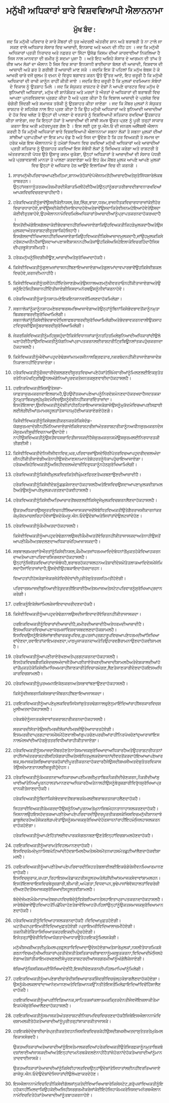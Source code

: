 <h1 align='center'>ਮਨੁੱਖੀ ਅਧਿਕਾਰਾਂ ਬਾਰੇ ਵਿਸ਼ਵਵਿਆਪੀ ਐਲਾਨਨਾਮਾ</h1>
<h2 align='center'>ਮੁੱਖ ਬੰਦ :</h2>
<p align='center'>ਜਦ ਕਿ ਮਨੁੱਖੀ ਪਰਿਵਾਰ ਦੇ ਸਾਰੇ ਮੈਂਬਰਾਂ ਦੀ ਧੁਰ ਅੰਦਰਲੀ ਅੰਤਰੀਵ ਸ਼ਾਨ ਅਤੇ ਬਰਾਬਰੀ ਤੇ ਨਾ ਟਾਲੇ ਜਾ ਸਕਣ ਵਾਲੇ ਅਧਿਕਾਰ ਸੰਸਾਰ ਵਿਚ ਆਜ਼ਾਦੀ, ਇਨਸਾਫ ਅਤੇ ਅਮਨ ਦੀ ਨੀਂਹ ਹਨ ।
ਜਦ ਕਿ ਮਨੁੱਖੀ ਅਧਿਕਾਰਾਂ ਪ੍ਰਤੀ ਨਿਰਾਦਰ ਅਤੇ ਨਫ਼ਰਤ ਦਾ ਸਿੱਟਾ ਉਜੱਡ ਕਿਸਮ ਦੀਆਂ ਕਾਰਵਾਈਆਂ ਨਿਕਲਿਆ ਹੈ ਜਿਸ ਨਾਲ ਮਾਨਵਤਾ ਦੀ ਜ਼ਮੀਰ ਨੂੰ ਸਦਮਾ ਪੁਜਾ ਹੈ ।
ਅਤੇ ਇਹ ਅਜਿਹੇ ਸੰਸਾਰ ਦੇ ਆਗਮਨ ਦੀ ਤਾਂਘ ਤੇ ਰੀਝ ਆਮ ਲੋਕਾਂ ਦਾ ਐਲਾਨ ਹੈ ਜਿਸ ਵਿਚ ਸਾਰਾ ਇਨਸਾਨੀ ਭਾਈਚਾਰਾ ਬੋਲਣ ਦੀ ਆਜ਼ਾਦੀ, ਵਿਸ਼ਵਾਸ ਦੀ ਆਜ਼ਾਦੀ ਅਤੇ ਡਰ ਤੇ ਗਰੀਬੀ ਤੋਂ ਆਜ਼ਾਦੀ ਮਾਣ ਸਕੇ ।
ਜਦਕਿ ਇਸ ਤੋਂ ਪਹਿਲਾਂ ਕਿ ਮਨੁੱਖ ਬੇਬਸ ਹੋ ਕੇ ਆਖਰੀ ਚਾਰੇ ਵਜੋਂ ਜ਼ੁਲਮ ਤੇ ਦਮਨ ਦੇ ਵਿਰੁਧ ਬਗਾਵਤ ਕਰਨ ਉਤੇ ਉੱਤਰ ਆਏ, ਇਹ ਜ਼ਰੂਰੀ ਹੈ ਕਿ ਮਨੁੱਖੀ ਅਧਿਕਾਰਾਂ ਦੀ ਰਾਖੀ ਕਾਨੂੰਨ ਰਾਹੀਂ ਕੀਤੀ ਜਾਏ ।
ਜਦਕਿ ਇਹ ਜ਼ਰੂਰੀ ਹੈ ਕਿ ਮੁਲਕਾਂ ਦਰਮਿਆਨ ਸੰਬੰਧਾਂ ਦੇ ਵਿਕਾਸ ਨੂੰ ਉਤਸ਼ਾਹ ਮਿਲੇ ।
ਜਦ ਕਿ ਸੰਯੁਕਤ ਰਾਸ਼ਟਰ ਦੇ ਦੇਸ਼ਾਂ ਨੇ ਆਪਣੇ ਚਾਰਟਰ ਵਿਚ ਮਨੁੱਖ ਦੇ ਬੁਨਿਆਦੀ ਅਧਿਕਾਰਾਂ, ਮਨੁੱਖ ਦੀ ਸ਼ਾਨੋਸ਼ੌਕਤ ਅਤੇ ਮਰਦਾਂ ਤੇ ਔਰਤਾਂ ਦੇ ਅਧਿਕਾਰਾਂ ਦੀ ਬਰਾਬਰੀ ਵਿਚ ਆਪਣਾ ਪੁਨਰਵਿਸ਼ਵਾਸ ਪ੍ਰਗਟ ਕੀਤਾ ਹੈ ਅਤੇ ਪ੍ਰਣ ਕੀਤਾ ਹੈ ਕਿ ਵਿਸ਼ਾਲ ਆਜ਼ਾਦੀ ਦੇ ਪ੍ਰਸੰਗ ਵਿਚ ਚੰਗੇਰੀ ਜਿ਼ੰਦਗੀ ਅਤੇ ਸਮਾਜਕ ਤਰੱਕੀ ਨੂੰ ਉਤਸ਼ਾਹਤ ਕੀਤਾ ਜਾਏਗਾ ।
ਜਦ ਕਿ ਮੈਂਬਰ ਮੁਲਕਾਂ ਨੇ ਸੰਯੁਕਤ ਰਾਸ਼ਟਰ ਦੇ ਸਹਿਯੋਗ ਨਾਲ ਇਹ ਪ੍ਰਣ ਕੀਤਾ ਹੈ ਕਿ ਉਹ ਮਨੁੱਖੀ ਅਧਿਕਾਰਾਂ ਅਤੇ ਬੁਨਿਆਦੀ ਆਜ਼ਾਦੀਆਂ ਦੇ ਹੱਕ ਵਿਚ ਖਲੋਣ ਤੇ ਉਨ੍ਹਾਂ ਦੀ ਪਾਲਣਾ ਦੇ ਵਰਤਾਰੇ ਨੂੰ ਵਿਸ਼ਵਿਆਪੀ ਸਤਿਕਾਰ ਰਖਦਿਆਂ ਉਤਸ਼ਾਹਤ ਕੀਤਾ ਜਾਏਗਾ, ਜਦ ਕਿ ਇਨ੍ਹਾਂ ਹੱਕਾਂ ਤੇ ਆਜ਼ਾਦੀਆਂ ਦੀ ਸਾਂਝੀ ਸਮਝ ਉਕਤ ਪ੍ਰਣ ਨੂੰ ਪੂਰੀ ਤਰ੍ਹਾਂ ਸਾਕਾਰ ਕਰਨਾ ਇਕ ਅਤੀ ਮਹੱਤਵਪੂਰਣ ਗੱਲ ਹੈ ।
ਇਸ ਲਈ ਹੁਣ ਯੂ.ਐਨ.ਓ ਦੀ ਜਨਰਲ ਅਸੈਂਬਲੀ ਐਲਾਨ ਕਰਦੀ ਹੈ ਕਿ ਮਨੁੱਖੀ ਅਧਿਕਾਰਾਂ ਬਾਰੇ ਵਿਸ਼ਵਵਿਆਪੀ ਐਲਾਨਨਾਮਾ ਸਭਨਾ ਲੋਕਾਂ ਤੇ ਸਭਨਾ ਮੁਲਕਾਂ ਦੀਆਂ ਸਾਂਝੀਆਂ ਪ੍ਰਾਪਤੀਆਂ ਦਾ ਇਕ ਮਾਪ ਦੰਡ ਹੈ ਅਤੇ ਜਿਸ ਦਾ ਉਦੇਸ਼ ਹੈ ਕਿ ਹਰ ਵਿਅਕਤੀ ਤੇ ਸਮਾਜ ਦਾ ਹਰੇਕ ਅੰਗ ਇਸ ਐਲਾਨਨਾਮੇ ਨੂੰ ਹਮੇਸ਼ਾਂ ਧਿਆਨ ਵਿਚ ਰਖਦਿਆਂ ਮਨੁੱਖੀ ਅਧਿਕਾਰਾਂ ਅਤੇ ਆਜ਼ਾਦੀਆਂ ਪ੍ਰਤੀ ਸਤਿਕਾਰ ਨੂੰ ਉਤਸ਼ਾਹਤ ਕਰਦਿਆਂ ਇਸ ਸੰਬੰਧੀ ਲੋਕਾਂ ਨੂੰ ਸਿਖਿਅਤ ਕਰੇਗਾ ਅਤੇ ਰਾਸ਼ਟਰੀ ਤੇ ਅੰਤਰਰਾਸ਼ਟਰੀ ਪੱਧਰ ਉਤੇ ਉਸਾਰੂ ਕਦਮ ਚੁਕੇਗਾ, ਉਨ੍ਹਾਂ ਅਧਿਕਾਰਾਂ ਤੇ ਆਜ਼ਾਦੀਆਂ ਦੀ ਸੰਸਾਰ ਪੱਧਰੀ ਅਤੇ ਪ੍ਰਭਾਵਸ਼ਾਲੀ ਮਾਨਤਾ ਤੇ ਪਾਲਣਾ ਕਰਵਾਏਗਾ ਅਤੇ ਇਹ ਕੰਮ ਮੈਂਬਰ ਮੁਲਕ ਆਪਣੇ ਆਪਣੇ ਮੁਲਕਾਂ ਵਿਚ ਉਨ੍ਹਾਂ ਦੇ ਅਧਿਕਾਰ ਹੇਠ ਆਉਂਦੇ ਇਲਾਕਿਆਂ ਵਿਚ ਵੀ ਕਰਨਗੇ ।</p>
<ol>
  <li>
    <p>ਸਾਰਾਮਨੁੱਖੀਪਰਿਵਾਰਆਪਣੀਮਹਿਮਾ,ਸ਼ਾਨਅਤੇਹੱਕਾਂਦੇਪੱਖੋਂਜਨਮਤੋਂਹੀਆਜ਼ਾਦਹੈਅਤੇਸੁਤੇਸਿੱਧਸਾਰੇਲੋਕਬਰਾਬਰਹਨ।ਉਨ੍ਹਾਂਸਭਨਾਨੂੰਤਰਕਅਤੇਜ਼ਮੀਰਦੀਸੌਗਾਤਮਿਲੀਹੋਈਹੈਅਤੇਉਨ੍ਹਾਂਨੂੰਭਰਾਤਰੀਭਾਵਦੀਭਾਵਨਾਰਖਦਿਆਂਆਪਸਵਿਚਵਿਚਰਣਾਚਾਹੀਦਾਹੈ।</p>
  </li>
  <li>
    <p>ਹਰੇਕਵਿਅਕਤੀਨੂੰਭਾਵੇਂਉਸਦੀਕੋਈਨਸਲ,ਰੰਗ,ਲਿੰਗ,ਭਾਸ਼ਾ,ਧਰਮ,ਰਾਜਨੀਤਕਵਿਚਾਰਧਾਰਾਜਾਂਕੋਈਹੋਰਵਿਚਾਰਧਾਰਾਹੋਏ,ਭਾਵੇਂਉਸਦੀਕੋਈਵੀਜਾਇਦਾਦਹੋਵੇਅਤੇਭਾਵੇਂਉਸਦਾਕਿਤੇਵੀਜਨਮਹੋਇਆਹੋਵੇਤੇਉਸਦਾਕੋਈਵੀਰੁਤਬਾਹੋਵੇ,ਉਹਐਲਾਨਨਾਮੇਵਿਚਮਿਲੇਅਧਿਕਾਰਾਂਤੇਆਜ਼ਾਦੀਆਂਨੂੰਪ੍ਰਾਪਤਕਰਨਦਾਹੱਕਰਖਦਾਹੈ।ਇਸਤੋਂਵੀਅੱਗੇਇਸਗੱਲਦਾਕੋਈਭੇਦਭਾਵਨਹੀਂਰਖਿਆਜਾਏਗਾਕਿਉਹਵਿਅਕਤੀਕਿਹੜੇਮੁਲਕਦਾਹੈਅਤੇਉਸਮੁਲਕਦਾਅੰਤਰਰਾਸ਼ਟਰੀਰੁਤਬਾਕਿਹੋਜਿਹਾਹੈ।ਇਸਗੱਲਦਾਵੀਖਿਆਲਨਹੀਂਰਖਿਆਜਾਏਗਾਕਿਉਹਵਿਅਕਤੀਕਿਸੇਆਜ਼ਾਦਮੁਲਕਦਾਹੈ,ਜਾਂਉਹਮੁਲਕਕਿਸੇਟਰੱਸਟਅਧੀਨਹੈਜਾਂਉਸਦਾਆਪਣਾਸਵੈਸ਼ਾਸਨਨਹੀਂਅਤੇਜਾਂਉਹਕਿਸੇਅਜਿਹੇਇਲਾਕੇਵਿਚਰਹਿੰਦਾਹੈਜਿਸਦੀਪ੍ਰਭੂਸੱਤਾਸੀਮਤਹੈ।</p>
  </li>
  <li>
    <p>ਹਰੇਕਮਨੁੱਖਨੂੰਜਿ਼ੰਦਗੀਜੀਊਣ,ਆਜ਼ਾਦੀਅਤੇਸੁਰੱਖਿਆਦਾਹੱਕਹੈ।</p>
  </li>
  <li>
    <p>ਕਿਸੇਵੀਵਿਅਕਤੀਨੂੰਗੁਲਾਮਜਾਂਦਾਸਨਹੀਂਬਣਾਇਆਜਾਏਗਾਅਤੇਗੁਲਾਮਾਂਦਾਵਪਾਰਭਾਵੇਂਉਹਕਿਸੇਵੀਸ਼ਕਲਵਿਚਹੋਵੇ,ਕਰਨਦੀਮਨਾਹੀਹੈ।</p>
  </li>
  <li>
    <p>ਕਿਸੇਵੀਵਿਅਕਤੀਨੂੰਤਸੀਹੇਨਹੀਂਦਿਤੇਜਾਣਗੇਅਤੇਉਸਨਾਲਅਣਮਨੁੱਖੀਵਰਤਾਓਨਹੀਂਕੀਤਾਜਾਏਗਾਅਤੇਉਸਨੂੰਇਹੋਜਿਹੀਸਜ਼ਾਨਹੀਂਦਿੱਤੀਜਾਏਗੀਜਿਸਦਾਮਨੋਰਥਉਸਨੂੰਨੀਵਾਂਕਰਨਾਹੋਵੇ।</p>
  </li>
  <li>
    <p>ਹਰੇਕਵਿਅਕਤੀਨੂੰਕਾਨੂੰਨਸਾਹਮਣੇਇਕਇਨਸਾਨਵਜੋਂਮਿਲਣਦਾਹੱਕਮਿਲੇਗਾ।</p>
  </li>
  <li>
    <p>ਸਭਨਾਲੋਕਾਂਨੂੰਕਾਨੂੰਨਸਾਹਮਣੇਬਰਾਬਰਸਮਝਿਆਜਾਵੇਗਾਅਤੇਉਨ੍ਹਾਂਨੂੰਬਿਨਾਂਕਿਸੇਭੇਦਭਾਵਤੋਂਕਾਨੂੰਨਮੁਤਾਬਿਕਬਰਾਬਰਦੀਸੁਰੱਖਿਆਮਿਲੇਗੀ।ਸਭਨਾਲੋਕਾਂਨੂੰਕਿਸੇਵੀਭੇਦਭਾਵਦੇਖਿ਼ਲਾਫਬਰਾਬਰਦੀਸੁਰੱਖਿਆਮਿਲੇਗੀਅਤੇਭੇਦਭਾਵਕਰਨਵਾਲੀਉਕਸਾਹਟਵਿਰੁਧਵੀਉਸਨੂੰਬਰਾਬਰਦੀਸੁਰੱਖਿਆਮਿਲੇਗੀ।</p>
  </li>
  <li>
    <p>ਜੇਕਰਕਿਸੇਵਿਅਕਤੀਨੂੰਮਹਿਸੂਸਹੁੰਦਾਹੈਕਿਸੰਵਿਧਾਨਜਾਂਕਾਨੂੰਨਤਹਿਤਮਿਲੇਬੁਨਿਆਦੀਅਧਿਕਾਰਾਂਦੀਉਲੰਘਣਾਹੋਈਹੈਤਾਂਉਸਵਿਅਕਤੀਨੂੰਯੋਗਨਿਆਂਪ੍ਰਾਪਤਕਰਨਲਈਰਾਸ਼ਟਰੀਟਿ੍ਰਬਿਊਨਲਾਂਤਕਪਹੁੰਚਕਰਨਦਾਹੱਕਹਾਸਲਹੈ।</p>
  </li>
  <li>
    <p>ਕਿਸੇਵਿਅਕਤੀਨੂੰਐਵੇਂਆਪਹੁਦਰੇਢੰਗਜਾਂਮਨਮਰਜੀਨਾਲਗਿ੍ਰਫਤਾਰ,ਨਜ਼ਰਬੰਦਨਹੀਂਕੀਤਾਜਾਏਗਾਜਾਦੇਸ਼ਨਿਕਾਲਾਨਹੀਂਦਿੱਤਾਜਾਏਗਾ।</p>
  </li>
  <li>
    <p>ਹਰੇਕਵਿਅਕਤੀਨੂੰਫੌਜਦਾਰੀਦੋਸ਼ਲਗਣਦੀਸੂਰਤਵਿਚਆਪਣੇਹੱਕਾਂਤੇਜਿ਼ੰਮੇਵਾਰੀਆਂਨੂੰਮਿਲਣਲਈਇਕਸੁਤੰਤਰਤੇਨਿਰਪੱਖਟਿ੍ਰਬਿਊਨਲਅੱਗੇਨਿਆਂਪੂਰਵਕਤੇਜਨਤਕਸੁਣਵਾਈਦਾਹੱਕਹਾਸਲਹੈ।</p>
  </li>
  <li>
    <p>ਹਰਇਕਵਿਅਕਤੀਜਿਸਉਤੇਸਜ਼ਾ-ਯਾਫ਼ਤਾਜੁਰਮਕਰਨਦਾਇਲਜ਼ਾਮਹੈ,ਉਹਉਦੋਂਤਕਆਪਣੇਆਪਨੂੰਨਿਰਦੋਸ਼ਮੰਨਣਦਾਹੱਕਰਖਦਾਹੈਜਦਤਕਕਾਨੂੰਨਮੁਤਾਬਿਕਖੁਲ੍ਹੇਮੁਕੱਦਮੇਵਿਚਉਸਨੂੰਦੋਸ਼ੀਨਹੀਂਕਰਾਰਦਿੱਤਾਜਾਂਦਾ।ਇਸਤੋਂਇਲਾਵਾ,ਉਸਵਿਅਕਤੀਨੂੰਦੋਸ਼ੀਤਾਂਹੀਠਹਿਰਾਇਆਜਾਸਕੇਗਾਜੇਉਸਨੂੰਮੁਕੱਦਮੇਵਿਚਆਪਣੀਸਫ਼ਾਈਲਈਲੋੜੀਂਦੀਆਂਤਮਾਮਸਹੂਲਤਾਂਤੇਸਾਧਨਮੁਹੱਈਆਕਰਾਏਗਏਹੋਣਗੇ।</p>
    <p>ਕਿਸੇੇਵੀਵਿਅਕਤੀਨੂੰਕਿਸੇਗਲਤੀਕਰਨਕਰਕੇਕਿਸੇਦੰਡ-ਯੋਗਜੁਰਮਦਾਦੋਸ਼ੀਨਹੀਂਮੰਨਿਆਜਾਏਗਾਜੋਕਿਸੇਰਾਸ਼ਟਰੀਜਾਂਅੰਤਰਰਾਸ਼ਟਰੀਕਾਨੂੰਨਅਧੀਨਜੁਰਮਕਰਨਦੇਸਮੇਂਜੁਰਮਦੀਸੂਚੀਵਿਚਨਾਆਉਂਦਾਹੋਏ।ਨਾਹੀਉਸਵਿਅਕਤੀਨੂੰਉਸਤੋਂਵਧਸਜ਼ਾਦਿਤੀਜਾਸਕਦੀਹੈਜੋਜੁਰਮਕਰਨਸਮੇਂਉਸਜੁਰਮਲਈਨਿਰਧਾਰਤਕੀਤੀਗਈਸੀ।</p>
  </li>
  <li>
    <p>ਕਿਸੇਵੀਵਿਅਕਤੀਦੇਨਿਜੀਜੀਵਨਵਿਚ,ਘਰ,ਪਰਿਵਾਰਜਾਂਉਸਦੇਚਿੱਠੀਪੱਤਰਵਿਚਆਪਹੁਦਰੀਦਜ਼ਲਅੰਦਾਜ਼ੀਨਹੀਂਕੀਤੀਜਾਏਗੀਅਤੇਨਾਹੀਉਸਦੇਮਾਣਸਨਮਾਨਤੇਸ਼ੋਹਰਤਨੂੰਧੱਕਾਪਹੁੰਚਾਇਆਜਾਏਗਾ।ਹਰੇਕਅਜਿਹੇਵਿਅਕਤੀਨੂੰਅਜਿਹੀਦਜ਼ਲਅੰਦਾਜ਼ੀਵਿਰੁਧਕਾਨੂੰਨਹੇਠਸੁਰੱਖਿਆਮਿਲੇਗੀ।</p>
  </li>
  <li>
    <p>ਹਰੇਕਵਿਅਕਤੀਨੂੰਕਿਸੇਵੀਮੁਲਕਵਿਚਕਿਤੇਵੀਘੁੰਮਣਫਿਰਣਤੇਘਰਬਣਾਉਣਦੀਆਜ਼ਾਦੀਹੈ।</p>
    <p>ਹਰੇਕਵਿਅਕਤੀਨੂੰਕਿਸੇਵੀਦੇਸ਼ਨੂੰਛਡਕੇਜਾਣਦਾਹੱਕਹਾਸਲਹੈਅਤੇਇਸਵਿਚਉਸਦਾਆਪਣਾਮੁਲਕਵੀਸ਼ਾਮਲਹੈਅਤੇਉਸਨੂੰਆਪਣੇਮੁਲਕਪਰਤਣਦਾਹੱਕਵੀਹਾਸਲਹੈ।</p>
  </li>
  <li>
    <p>ਹਰੇਕਵਿਅਕਤੀਨੂੰਕਿਸੇਵੀਅਤਿਆਚਾਰਤੋਂਬਚਣਲਈਕਿਸੇਦੂਜੇਮੁਲਕਵਿਚਸ਼ਰਨਲੈਣਦਾਹੱਕਹਾਸਲਹੈ।</p>
    <p>ਉਕਤਅਧਿਕਾਰਉਸਸੂਰਤਵਿਚਨਹੀਂਲਿਆਜਾਸਕਦਾਜਦੋਂਸੰਬੰਧਿਤਵਿਅਕਤੀਉਤੇਗੈਰਰਾਜਸੀਕਾਰਨਾਂਕਰਕੇਮੁਕੱਦਮਾਚਲਰਿਹਾਹੋਵੇਜਾਂਉਸਦੇਕੰਮਯੂ.ਐਨ.ਓਦੇਉਦੇਸ਼ਾਂਅਤੇਸਿਧਾਂਤਾਂਦੇਉਲਟਜਾਂਦੇਹੋਣ।</p>
  </li>
  <li>
    <p>ਹਰੇਕਵਿਅਕਤੀਨੂੰਕੌਮੀਅਤਦਾਹੱਕਹਾਸਲਹੈ।</p>
    <p>ਕਿਸੇਵੀਵਿਅਕਤੀਨੂੰਆਪਹੁਦਰੇਢੰਗਨਾਲਉਸਦੀਕੌਮੀਅਤਤੋਂਵੰਚਿਤਨਹੀਂਕੀਤਾਜਾਸਕਦਾਅਤੇਨਾਹੀਉਸਤੋਂਆਪਣੀਕੌਮੀਅਤਬਦਲਣਦਾਅਧਿਕਾਰਖੋਹਿਆਜਾਸਕਦਾਹੈ।</p>
  </li>
  <li>
    <p>ਸਭਬਾਲਗਮਰਦਾਂਤੇਔਰਤਾਂਨੂੰਕਿਸੇਵੀਨਸਲ,ਕੌਮੀਅਤਜਾਂਧਰਮਆਦਿਦੇਬੰਧਨਾਂਤੋਂਮੁਕਤਹੋਕੇਵਿਆਹਕਰਨਦਾਅਤੇਆਪਣਾਪਰਿਵਾਰਸਿਰਜਣਦਾਹੱਕਹਾਸਲਹੈ।ਉਨ੍ਹਾਂਨੂੰਜਿਥੋਂਤਕਵਿਆਹਾਂਦਾਸੰਬੰਧਹੈ,ਬਰਾਬਰਹੱਕਹਾਸਲਹਨਅਤੇਸ਼ਾਦੀਦੇਸਮੇਂਤੇਤਲਾਕਆਦਿਦੇਸਮੇਂਜੋਮਿਲਦਾਹੈਜਾਂਦਿਤਾਜਾਂਦਾਹੈ,ਉਸਦੇਵੀਉਹਬਕਾਇਦਾਹੱਕਦਾਰਹਨ।</p>
    <p>ਵਿਆਹਤਾਂਹੀਹੋਸਕੇਗਾਜੇਕਰਜੋੜੇਵਿਚੋਂਦੋਵਾਂਦੀਪੂਰੀਤੇਸੁਤੰਤਰਸਹਿਮਤੀਹੋਏਗੀ।</p>
    <p>ਪਰਿਵਾਰਸਮਾਜਦੀਬੁਨਿਆਦੀਤੇਕੁਦਰਤੀਇਕਾਈਹੈਅਤੇਸਮਾਜਅਤੇਸਟੇਟਪਰਿਵਾਰਨੂੰਸੁਰੱਖਿਆਪ੍ਰਦਾਨਕਰੇਗੀ।</p>
  </li>
  <li>
    <p></p>
    <p>ਹਰਇਕਨੂੰਇਕੱਲੇਜਾਂਮਿਲਕੇਜਾਇਦਾਦਖਰੀਦਣਦਾਹੱਕਹੈ।</p>
  </li>
  <li>
    <p>ਕਿਸੇਵੀਵਿਅਕਤੀਨੂੰਆਪਹੁਦਰੇਢੰਗਨਾਲਉਸਦੀਜਾਇਦਾਦਤੋਂਵੰਚਿਤਨਹੀਂਕੀਤਾਜਾਸਕਦਾ।</p>
    <p>ਹਰਇਕਵਿਅਕਤੀਨੂੰਵਿਚਾਰਾਂਦੀਆਜ਼ਾਦੀਹੈ,ਜ਼ਮੀਰਦੀਆਜ਼ਾਦੀਹੈਅਤੇਧਰਮਦੀਆਜ਼ਾਦੀਹੈ।ਇਸਅਧਿਕਾਰਵਿਚਆਪਣਾਧਰਮਜਾਂਵਿਸ਼ਵਾਸਬਦਲਣਦਾਹੱਕਸ਼ਾਮਲਹੈ।ਇਸਵਿਚਉਸਨੂੰਇਕੱਲੇਜਾਂਭਾਈਚਾਰਕਰੂਪਵਿਚ,ਗੁਪਤਜਾਂਪ੍ਰਗਟਰੂਪਵਿਚਆਪਣੇਧਰਮਦੀਆਂਸਿਖਿਆਵਾਂਦੇਣਦਾ,ਰਵਾਇਤਾਂਕਾਇਮਰਖਣਦਾ,ਪਾਠਪੂਜਾਕਰਨਦਾਅਤੇਤਿਉਹਾਰਵਗੈਰਾਮਨਾਉਣਦਾਹੱਕਵੀਸ਼ਾਮਲਹੈ।</p>
  </li>
  <li>
    <p>ਹਰੇਕਵਿਅਕਤੀਨੂੰਆਪਣੀਰਾਏਰੱਖਣਅਤੇਪ੍ਰਗਟਕਰਨਦਾਹੱਕਹਾਸਲਹੈ।ਇਸਹੱਕਵਿਚਬਗੈਰਕਿਸੇਦਜ਼ਲਅੰਦਾਜ਼ੀਤੋਂਆਪਣੀਰਾਏਰੱਖਣਦੀਆਜ਼ਾਦੀਸ਼ਾਮਲਹੈਅਤੇਦੇਸ਼ਕਾਲਦੀਆਂਹੱਦਾਂਤੋਂਮੁਕਤਹੋਕੇਕਿਸੇਵੀਮਾਧਿਅਮਰਾਹੀਂਜਾਣਕਾਰੀਤੇਵਿਚਾਰਮੰਗਣ,ਲੈਣਤੇਜਾਣਕਾਰੀਦੇਣਦਾਹੱਕਇਸਅਧਿਕਾਰਵਿਚਸ਼ਾਮਲਹੈ।</p>
  </li>
  <li>
    <p>ਹਰੇਕਵਿਅਕਤੀਨੂੰਪੁਰਅਮਨਇਕੱਠਕਰਨਅਤੇਸਭਾਵਾਂਬਣਾਉਣਦਾਹੱਕਹਾਸਲਹੈ।</p>
    <p>ਕਿਸੇਨੂੰਵੀਜਬਰਨਕਿਸੇਸਭਾਦਾਮੈਂਬਰਨਹੀਂਬਣਾਇਆਜਾਸਕਦਾ।</p>
  </li>
  <li>
    <p>ਹਰਇਕਵਿਅਕਤੀਨੂੰਆਪਣੇਮੁਲਕਵਿਚਸਿਧੇਜਾਂਸੁਤੰਤਰਢੰਗਨਾਲਚੁਣੇਨੁਮਾਇੰਦਿਆਂਰਾਹੀਂਸਰਕਾਰਵਿਚਸ਼ਮੂਲੀਅਤਦਾਹੱਕਹਾਸਲਹੈ।</p>
    <p>ਹਰੇਕਬੰਦੇਨੂੰਜਨਤਕਸੇਵਾਵਾਂਤਕਰਾਸ਼ਟਰੀਕਰਨਦਾਹੱਕਹਾਸਲਹੈ।</p>
    <p>ਸਰਕਾਰਦੀਸੱਤਾਤੇਉਸਦੀਮਰਜ਼ੀਲੋਕਾਂਦੀਮਰਜ਼ੀਉਤੇਆਧਾਰਤਹੋਏਗੀ।ਇਸਮਰਜ਼ੀਦਾਪ੍ਰਗਟਾਵਾਸਮੇਂਸਮੇਂਹੋਣਵਾਲੀਆਂਗੁਪਤਚੋਣਪਰਚੀਆਂਰਾਹੀਂਨਿਰਪੱਖਚੋਣਾਂਦੁਆਰਾਜਾਂਇਸਨਾਲਮੇਲਖਾਂਦੀਆਂਹੋਰਸੁੰਤਤਰਵਿਧੀਆਂਰਾਹੀਕੀਤਾਜਾਏਗਾ।</p>
  </li>
  <li>
    <p>ਹਰੇਕਵਿਅਕਤੀਨੂੰਸਮਾਜਦਾਮੈਂਬਰਹੋਣਤੇਨਾਤੇਸਮਾਜਕਸੁਰੱਖਿਆਦਾਅਧਿਕਾਰਹੈਅਤੇਉਹਰਾਸ਼ਟਰੀਯਤਨਾਂਰਾਹੀਂਜਾਂਅੰਤਰਰਾਸ਼ਟਰੀਸਹਿਯੋਗਰਾਹੀਂਅਤੇਸਬੰਧਿਤਮੁਲਕਦੇਸਾਧਨਾਂਦੀਵਰਤੋਂਕਰਦਾਹੋਇਆਆਪਣੇਆਰਥਕ,ਸਮਾਜਕਤੇਸਭਿਆਚਾਰਕਹੱਕਾਂਦੀਪੂਰਤੀਕਰਨਦਾਹੱਕਦਾਰਹੈਜੋਉਸਦੀਸ਼ਖਸੀਅਤਦੇਸੁਤੰਤਰਵਿਕਾਸਤੇਉਸਦੇਮਾਣਤਾਨਲਈਜ਼ਰੂਰੀਹੁੰਦੇਹਨ।</p>
  </li>
  <li>
    <p>ਹਰੇਕਵਿਅਕਤੀਨੂੰਕੰਮਕਰਨਦਾਅਧਿਕਾਰਆਪਣੀਮਰਜ਼ੀਮੁਤਾਬਿਕਨੌਕਰੀਦੀਚੋਣਕਰਨ,ਨੌਕਰੀਦੀਆਂਸੁਖਾਵੀਆਂਤੇਨਿਆਂਪੂਰਨਹਾਲਤਾਂਮਾਨਣਦਾਅਧਿਕਾਰਹੈਅਤੇਨਾਲਹੀਉਸਨੂੰਬੇਰੁਜ਼ਗਾਰੀਵਿਰੁੱਧਸੁਰੱਖਿਆਪ੍ਰਦਾਨਕੀਤੇਜਾਣਦਾਹੱਕਹੈ।</p>
    <p>ਹਰੇਕਵਿਅਕਤੀਨੂੰਬਿਨਾਂਕਿਸੇਭੇਦਭਾਵਤੋਂਬਰਾਬਰਕੰਮਲਈਬਰਾਬਰਤਨਜ਼ਾਹਲੈਣਦਾਹੱਕਹੈ।</p>
    <p>ਜਿਹੜਾਵੀਵਿਅਕਤੀਕੰਮਕਰਦਾਹੈਉਸਨੂੰਨਿਆਂਪੂਰਨਅਤੇਮੁਨਾਸਿਬਮੇਹਨਤਾਨਾਹਾਸਲਕਰਣਦਾਹੱਕਹੈ।ਜਿਸਨਾਲਉਹਇਸਹੱਦਤਕਆਪਣੀਤੇਆਪਣੇਪਰਿਵਾਰਦੀਉਦਰਪੂਰਤੀਕਰਸਕੇਜਿਸਵਿਚਮਨੁੱਖੀਸ਼ਾਨਦਾਝੰਡਾਬੁਲੰਦਰਹੇਅਤੇਜੇਕਰਲੋੜਪਵੇਤਾਂਉਸਨੂੰਸਮਾਜਕਸੁਰੱਖਿਆਦੇਹੋਰਸਾਧਨਾਂਰਾਹੀਂਇਹਮੰਜਿ਼ਲਹਾਸਲਕਰਨਦਾਹੱਕਹੋਏਗਾ।</p>
    <p>ਹਰੇਕਵਿਅਕਤੀਨੂੰਆਪਣੇਹਿੱਤਾਂਲਈਵਪਾਰਕਸੰਗਠਨਬਣਾਉਣਤੇਇਨ੍ਹਾਂਵਿਚਸ਼ਾਮਲਹੋਣਦਾਹੱਕਹੈ।</p>
  </li>
  <li>
    <p>ਹਰਇਕਵਿਅਕਤੀਨੂੰਆਰਾਮਤੇਵਿਹਲਮਾਨਣਦਾਹੱਕਹੈ।ਇਸਵਿਚਕੰਮਦੇਮੁਨਾਸਿਬਘੰਟਿਆਂਦੀਹੱਦਸ਼ਾਮਿਲਹੈਅਤੇਸਮੇਂਸਮੇਂਤਨਖਾਹਸਮੇਤਛੁਟੀਆਂਲੈਣਦਾਹੱਕਵੀਸ਼ਾਮਲਹੈ।</p>
  </li>
  <li>
    <p>ਹਰਇਕਵਿਅਕਤੀਨੂੰਆਪਣੀਤੇਆਪਣੇਪਰਿਵਾਰਦੀਸਿਹਤਤੇਭਲਾਈਲਈਇਕਚੰਗੇਰੇਜੀਵਨਮਿਆਰਮਾਨਣਦਾਹੱਕਹੈ।ਇਸਵਿਚਜ਼ੁਰਾਕ,ਕਪੜਾ,ਰਿਹਾਇਸ਼ਅਤੇਡਾਕਟਰੀਸਹੂਲਤਅਤੇਲੋੜੀਂਦੀਆਂਸਮਾਜਕਸੇਵਾਵਾਂਸ਼ਾਮਲਹਨ।ਇਸਤੋਂਇਲਾਵਾਇਸਵਿਚਬੇਰੁਜ਼ਗਾਰੀ,ਬੀਮਾਰੀ,ਅਪੰਗਤਾ,ਵਿਧਵਾਪਨ,ਬੁਢੇਪਾਜਾਂਬੇਵੱਸਹਾਲਤਾਂਵਿਚਰੋਜ਼ੀਦੀਅਣਹੋਂਦਤੋਂਸਮਾਜਕਸੁਰੱਖਿਆਦੀਸਹੂਲਤਵੀਸ਼ਾਮਲਹੈ।</p>
    <p>ਬੱਚੇਦੇਜੰਮਣਮੌਕੇਮਾਤਾਅਤੇਬਚਪਨਵਿਚਬੱਚੇਨੂੰਵਿਸ਼ੇਸ਼ਧਿਆਨਤੇਸਹਾਇਤਾਪ੍ਰਾਪਤਕਰਨਦਾਹੱਕਹਾਸਲਹੈ।ਸਾਰੇਬੱਚੇਭਾਵੇਂਉਹਵਿਆਹਤੋਂਪਿਛੋਂਪੈਦਾਹੋਣਤੇਭਾਵੇਂਵਿਆਹਤੋਂਪਹਿਲਾਂਉਨ੍ਹਾਂਨੂੰਉਕਤਸਮਾਜਕਸੁਰੱਖਿਆਮਾਨਣਦਾਹੱਕਹੈ।</p>
  </li>
  <li>
    <p>ਹਰੇਕਵਿਅਕਤੀਨੂੰਵਿਦਿਆਹਾਸਲਕਰਨਦਾਹੱਕਹੈ।ਵਿਦਿਆਮੁਫ਼ਤਹੋਏਗੀ।ਘਟਤੋਂਘਟਪ੍ਰਾਇਮਰੀਵਿਦਿਆਮੁਫ਼ਤਹੋਏਗੀ।ਪ੍ਰਾਇਮਰੀਵਿਦਿਆਲਾਜ਼ਮੀਹੋਏਗੀ।ਤਕਨੀਕੀਤੇਕਿੱਤਾਸਿਖਿਆਤਕਹਰਇਕਦੀਪਹੁੰਚਹੋਏਗੀ।ਇਸੇਤਰ੍ਹਾਂਉਚੇਰੀਵਿਦਿਆਯੋਗਤਾਦੇਆਧਾਰਉਤੇਹਰਇਕਨੂੰਮਿਲਸਕੇਗੀ।</p>
    <p>ਮਨੁੱਖੀਸਖਸ਼ੀਅਤਦੀਮੁਕੰਮਲਪ੍ਰਫ਼ੁਲਤਾਵਿਦਿਆਦਾਉਦੇਸਹੋਏਗਾਅਤੇਸਾਰੇਮੁਲਕਾਂ,ਨਸਲੀਤੇਧਾਰਮਿਕਸੰਗਠਨਾਵਿਚਮਨੁੱਖੀਅਧਿਕਾਰਾਂਪ੍ਰਤੀਦੋਸਤੀਤੇਸਤਿਕਾਰਦੀਭਾਵਨਾਨੂੰਮਜ਼ਬੂਤਕਰਨਾ,ਵਿਦਿਆਦੀਮੰਜਿ਼ਲਹੋਏਗਾਅਤੇਸ਼ਾਂਤੀਕਾਇਮਰਖਣਲਈਸੰਪੂਰਣਰਾਸ਼ਟਰਦੀਆਂਸਰਗਰਮੀਆਂਨੂੰਅੱਗੇਲੈਕੇਜਾਏਗੀ।</p>
    <p>ਬੱਚਿਆਂਨੂੰਕਿਸਕਿਸਮਦੀਸਿੱਖਿਆਦੇਣੀਹੈ,ਇਸਦੀਚੋਣਕਰਨਦੀਪਹਿਲਮਾਪਿਆਂਨੂੰਮਿਲੇਗੀ।</p>
  </li>
  <li>
    <p>ਹਰਇਕਵਿਅਕਤੀਨੂੰਆਪਣੇਭਾਈਚਾਰੇਦੀਸਭਿਆਚਾਰਕਜਿ਼ੰਦਗੀਵਿਚਖੁੱਲ੍ਹਕੇਭਾਗਲੈਣਦਾਹੱਕਹੋਏਗਾ।ਉਸਨੂੰਕੋਮਲਕਲਾਵਾਂਦਾਆਨੰਦਮਾਨਣਅਤੇਵਿਗਿਆਨਕਉੱਨਤੀਤੇਇਸਤੋਂਮਿਲੇਫ਼ਾਇਦਿਆਂਵਿਚੋਂਹਿੱਸਾਲੈਣਦਾਹੱਕਹੈ।</p>
    <p>ਹਰਇਕਵਿਅਕਤੀਨੂੰਆਪਣੀਵਿਗਿਆਨਕ,ਸਾਹਿਤਕਜਾਂਕਲਾਤਮਕਕਿ੍ਰਤਦੇਨਤੀਜੇਵਜੋਂਇਜ਼ਲਾਕੀਤੇਮਾਇਕਪੱਖੋਂਸੁਰੱਖਿਆਲੈਣਦਾਹੱਕਹਾਸਲਹੈ।</p>
  </li>
  <li>
    <p>ਹਰਇਕਵਿਅਕਤੀਨੂੰਸਮਾਜਕਤੇਅੰਤਰਰਾਸ਼ਟਰੀਨਿਜ਼ਾਮਵਿਚਵਿਚਰਣਦਾਹੱਕਹੈਜਿਥੇਇਸਐਲਾਨਨਾਮੇਵਿਚਸ਼ਾਮਲਕੀਤੇਹੱਕਤੇਆਜ਼ਾਦੀਆਂਨੂੰਪੂਰੀਤਰ੍ਹਾਂਸਾਕਾਰਕੀਤਾਜਾਸਕੇ।</p>
  </li>
  <li>
    <p>ਹਰਇਕਬੰਦੇਦੇਭਾਈਚਾਰੇਪ੍ਰਤੀਕਰਤੱਵਹਨਜਿਸਵਿਚਵਿਚਰਕੇਹੀਉਸਦੀਸ਼ਖਸੀਅਤਦਾਸੁਤੰਤਰਤੇਮੁਕੰਮਲਵਿਕਾਸਸੰਭਵਹੈ।</p>
    <p>ਉਕਤਅਧਿਕਾਰਾਂਅਤੇਆਜ਼ਾਦੀਆਂਨੂੰਇਸਤੇਮਾਲਕਰਦਿਆਂਹਰੇਕਵਿਅਕਤੀਉਤੇਸਿਰਫ਼ਕਾਨੂੰਨਮੁਤਾਬਿਕਬੰਦਸ਼ਾਂਲਾਈਆਂਜਾਸਕਦੀਆਂਅਤੇਇਨ੍ਹਾਂਦਾਮਨੋਰਥਕੇਵਲਏਨਾਹੀਹੈਤਾਂਜੋਹੋਰਨਾਂਦੇਹੱਕਤੇਆਜ਼ਾਦੀਆਂਨੂੰਮਾਨਤਾਦਵਾਈਜਾਸਕੇ।</p>
    <p>ਉਕਤਅਧਿਕਾਰਾਂਤੇਆਜ਼ਾਦੀਆਂਨੂੰਕਿਸੇਵੀਹਾਲਤਵਿਚਉਨ੍ਹਾਂਉਦੇਸ਼ਾਂਤੇਸਿਧਾਤਾਂਲਈਨਹੀਂਵਰਤਿਆਜਾਏਗਾਜੋਯੂ.ਐਨ.ਓਦੇਉਦੇਸ਼ਾਂਦੇਸਿਧਾਤਾਂਦੀਉਲੰਘਣਾਕਰਦੇਹੋਣ।</p>
  </li>
  <li>
    <p>ਇਸਐਲਾਨਨਾਮੇਵਿਚਦਿਤੀਕਿਸੇਵੀਗੱਲਜਾਂਨੁਕਤੇਦੀਵਿਆਖਿਆਬਾਰੇਕਿਸੇਸਟੇਟ,ਗਰੁੱਪਜਾਂਵਿਅਕਤੀਨੂੰਇਹਹੱਕਨਹੀਂਮਿਲਦਾਕਿਉਹਕੋਈਅਜਿਹੀਸਰਗਰਮੀਕਰੇਜਾਂਕੋਈਇਹੋਜਿਹਾਕੰਮਕਰੇਜਿਸਦਾਮਨੋਰਥਐਲਾਨਨਾਮੇਵਿਚਦਿਤੇਹੱਕਾਂਤੇਆਜ਼ਾਦੀਆਂਨੂੰਤਬਾਹਕਰਨਾਹੋਏ।</p>
  </li>
</ol>
